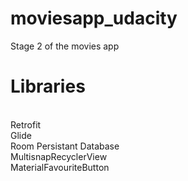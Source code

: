 # moviesapp_udacity
Stage 2 of the movies app<br/>

# Libraries 
<br/>
Retrofit<br/>
Glide<br/>
Room Persistant Database<br/>
MultisnapRecyclerView<br/>
MaterialFavouriteButton
